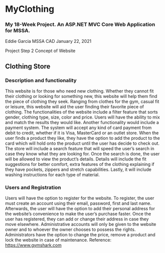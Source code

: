 # MyClothing
### My 18-Week Project. An ASP.NET MVC Core Web Application for MSSA.





Eddie Garcia
MSSA CAD
January 22, 2021


Project Step 2
Concept of Website

## Clothing Store

### Description and functionality
This website is for those who need new clothing. Whether they cannot fit their clothing or looking for something new, this website will help them find the piece of clothing they seek. Ranging from clothes for the gym, casual fit or leisure, this website will aid the user finding their favorite piece of clothing.
The functionalities of the website include a filter feature that sorts gender, clothing type, size, color and price. Users will have the ability to mix and match the results they would like. Another functionality would include a payment system. The system will accept any kind of card payment from debit to credit, whether if it is Visa, MasterCard or an outlet store. When the user finds a product they like, they have the option to add the product to the card which will hold onto the product until the user has decide to check out. 
The store will include a search feature that will speed the user’s search in case they know what they are looking for. Once the search is done, the user will be allowed to view the product’s details. Details will include the fit suggestions for better comfort, extra features of the clothing explaining if they have pockets, zippers and stretch capabilities. Lastly, it will include washing instructions for each type of material.

### Users and Registration
Users will have the option to register for the website. To register, the user must create an account using their email, password, first and last name. Afterwards, the user will have the option to add their personal address for the website’s convenience to make the user’s purchase faster. Once the user has registered, they can add or change their address in case they move elsewhere. 
Administrative accounts will only be given to the website owner and to whoever the owner chooses to possess the rights. Administrators have the option to change the price, remove a product and lock the website in case of maintenance. 
Reference: https://www.gymshark.com

